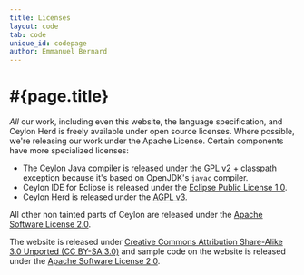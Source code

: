 ```yaml
---
title: Licenses
layout: code
tab: code
unique_id: codepage
author: Emmanuel Bernard
---
```


# #{page.title}

_All_ our work, including even this website, the language specification, and 
Ceylon Herd is freely available under open source licenses. Where possible, 
we're releasing our work under the Apache License. Certain components have 
more specialized licenses:

- The Ceylon Java compiler is released under the 
  [GPL v2](http://www.gnu.org/licenses/gpl-2.0.html) + classpath exception 
  because it's based on OpenJDK's `javac` compiler.
- Ceylon IDE for Eclipse is released under the
  [Eclipse Public License 1.0](http://eclipse.org/legal/epl-v10.html).
- Ceylon Herd is released under the [AGPL v3](http://www.gnu.org/licenses/agpl-3.0.html).

All other non tainted parts of Ceylon are released under the 
[Apache Software License 2.0](http://www.apache.org/licenses/LICENSE-2.0.html).  

The website is released under 
[Creative Commons Attribution Share-Alike 3.0 Unported (CC BY-SA 3.0)](http://creativecommons.org/licenses/by-sa/3.0/) 
and sample code on the website is released under the 
[Apache Software License 2.0](http://www.apache.org/licenses/LICENSE-2.0.html).